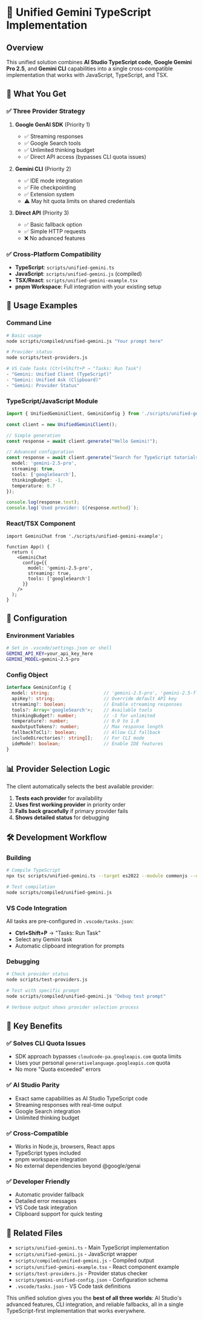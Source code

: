 # 🤖 Unified Gemini TypeScript Implementation

## Overview

This unified solution combines **AI Studio TypeScript code**, **Google Gemini Pro 2.5**, and **Gemini CLI** capabilities into a single cross-compatible implementation that works with JavaScript, TypeScript, and TSX.

## 🎯 What You Get

### ✅ **Three Provider Strategy**
1. **Google GenAI SDK** (Priority 1)
   - ✅ Streaming responses
   - ✅ Google Search tools
   - ✅ Unlimited thinking budget
   - ✅ Direct API access (bypasses CLI quota issues)

2. **Gemini CLI** (Priority 2)
   - ✅ IDE mode integration
   - ✅ File checkpointing
   - ✅ Extension system
   - ⚠️ May hit quota limits on shared credentials

3. **Direct API** (Priority 3)
   - ✅ Basic fallback option
   - ✅ Simple HTTP requests
   - ❌ No advanced features

### ✅ **Cross-Platform Compatibility**
- **TypeScript**: `scripts/unified-gemini.ts`
- **JavaScript**: `scripts/unified-gemini.js` (compiled)
- **TSX/React**: `scripts/unified-gemini-example.tsx`
- **pnpm Workspace**: Full integration with your existing setup

## 🚀 Usage Examples

### Command Line
```bash
# Basic usage
node scripts/compiled/unified-gemini.js "Your prompt here"

# Provider status
node scripts/test-providers.js

# VS Code Tasks (Ctrl+Shift+P → "Tasks: Run Task")
- "Gemini: Unified Client (TypeScript)"
- "Gemini: Unified Ask (Clipboard)"
- "Gemini: Provider Status"
```

### TypeScript/JavaScript Module
```typescript
import { UnifiedGeminiClient, GeminiConfig } from './scripts/unified-gemini';

const client = new UnifiedGeminiClient();

// Simple generation
const response = await client.generate("Hello Gemini!");

// Advanced configuration
const response = await client.generate("Search for TypeScript tutorials", {
  model: 'gemini-2.5-pro',
  streaming: true,
  tools: ['googleSearch'],
  thinkingBudget: -1,
  temperature: 0.7
});

console.log(response.text);
console.log(`Used provider: ${response.method}`);
```

### React/TSX Component
```tsx
import GeminiChat from './scripts/unified-gemini-example';

function App() {
  return (
    <GeminiChat 
      config={{
        model: 'gemini-2.5-pro',
        streaming: true,
        tools: ['googleSearch']
      }}
    />
  );
}
```

## 🔧 Configuration

### Environment Variables
```bash
# Set in .vscode/settings.json or shell
GEMINI_API_KEY=your_api_key_here
GEMINI_MODEL=gemini-2.5-pro
```

### Config Object
```typescript
interface GeminiConfig {
  model: string;                    // 'gemini-2.5-pro', 'gemini-2.5-flash'
  apiKey?: string;                  // Override default API key
  streaming?: boolean;              // Enable streaming responses
  tools?: Array<'googleSearch'>;    // Available tools
  thinkingBudget?: number;          // -1 for unlimited
  temperature?: number;             // 0.0 to 1.0
  maxOutputTokens?: number;         // Max response length
  fallbackToCli?: boolean;          // Allow CLI fallback
  includeDirectories?: string[];    // For CLI mode
  ideMode?: boolean;                // Enable IDE features
}
```

## 📊 Provider Selection Logic

The client automatically selects the best available provider:

1. **Tests each provider** for availability
2. **Uses first working provider** in priority order
3. **Falls back gracefully** if primary provider fails
4. **Shows detailed status** for debugging

## 🛠️ Development Workflow

### Building
```bash
# Compile TypeScript
npx tsc scripts/unified-gemini.ts --target es2022 --module commonjs --outDir scripts/compiled --declaration

# Test compilation
node scripts/compiled/unified-gemini.js
```

### VS Code Integration
All tasks are pre-configured in `.vscode/tasks.json`:
- **Ctrl+Shift+P** → "Tasks: Run Task"
- Select any Gemini task
- Automatic clipboard integration for prompts

### Debugging
```bash
# Check provider status
node scripts/test-providers.js

# Test with specific prompt
node scripts/compiled/unified-gemini.js "Debug test prompt"

# Verbose output shows provider selection process
```

## 🎉 Key Benefits

### ✅ **Solves CLI Quota Issues**
- SDK approach bypasses `cloudcode-pa.googleapis.com` quota limits
- Uses your personal `generativelanguage.googleapis.com` quota
- No more "Quota exceeded" errors

### ✅ **AI Studio Parity**
- Exact same capabilities as AI Studio TypeScript code
- Streaming responses with real-time output
- Google Search integration
- Unlimited thinking budget

### ✅ **Cross-Compatible**
- Works in Node.js, browsers, React apps
- TypeScript types included
- pnpm workspace integration
- No external dependencies beyond @google/genai

### ✅ **Developer Friendly**
- Automatic provider fallback
- Detailed error messages
- VS Code task integration
- Clipboard support for quick testing

## 🔗 Related Files

- `scripts/unified-gemini.ts` - Main TypeScript implementation
- `scripts/unified-gemini.js` - JavaScript wrapper
- `scripts/compiled/unified-gemini.js` - Compiled output
- `scripts/unified-gemini-example.tsx` - React component example
- `scripts/test-providers.js` - Provider status checker
- `scripts/gemini-unified-config.json` - Configuration schema
- `.vscode/tasks.json` - VS Code task definitions

This unified solution gives you the **best of all three worlds**: AI Studio's advanced features, CLI integration, and reliable fallbacks, all in a single TypeScript-first implementation that works everywhere.